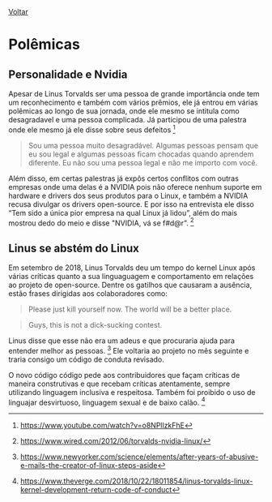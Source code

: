 [Voltar](intro.md)

# Polêmicas

## Personalidade e Nvidia 

  Apesar de Linus Torvalds ser uma pessoa de grande importância onde tem um reconhecimento e também com vários prêmios, ele já entrou em várias polêmicas ao longo de sua jornada, onde ele mesmo se intitula como desagradavel e uma pessoa complicada.
   Já participou de uma palestra onde ele mesmo já ele disse sobre seus defeitos [^1]

>Sou uma pessoa muito desagradável. Algumas pessoas pensam que eu sou legal e algumas pessoas ficam chocadas quando aprendem diferente. Eu não sou uma pessoa legal e não me importo com você.
   
   Além disso, em certas palestras já expôs certos conflitos com outras empresas onde uma delas é a NVIDIA pois não oferece nenhum suporte em hardware e drivers dos seus produtos para o Linux, e também a NVIDIA recusa divulgar os drivers open-source. E por isso na entrevista ele disso
“Tem sido a única pior empresa na qual Linux já lidou”, além do mais mostrou dedo do meio e disse "NVIDIA, vá se f#d@r”. [^2]

## Linus se abstém do Linux

Em setembro de 2018, Linus Torvalds deu um tempo do kernel Linux após várias críticas quanto a sua linguaguagem e comportamento em relações ao projeto de open-source. Dentre os gatilhos que causaram a ausência, estão frases dirigidas aos colaboradores como:

> Please just kill yourself now. The world will be a better place.

> Guys, this is not a dick-sucking contest.

Linus disse que esse não era um adeus e que procuraria ajuda para entender melhor as pessoas. [^3] Ele voltaria ao projeto no mês seguinte e traria consigo um código de conduta revisado.

O novo código código pede aos contribuidores que façam críticas de maneira construtivas e que recebam críticas atentamente, sempre utilizando linguagem inclusiva e respeitosa. Também foi proibido o uso de linguajar desvirtuoso, linguagem sexual e de baixo calão. [^4]

[^1]: https://www.youtube.com/watch?v=o8NPllzkFhE
[^2]: https://www.wired.com/2012/06/torvalds-nvidia-linux/
[^3]: https://www.newyorker.com/science/elements/after-years-of-abusive-e-mails-the-creator-of-linux-steps-aside
[^4]: https://www.theverge.com/2018/10/22/18011854/linus-torvalds-linux-kernel-development-return-code-of-conduct
